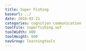 ```yaml
---
title: Super Fishing
baseurl: ../
date: 2016-02-21
categories: cognition communication
toolFile: superfishing.swf
toolWidth: 800
toolHeight: 600
navGroup: learningtools
---
```

